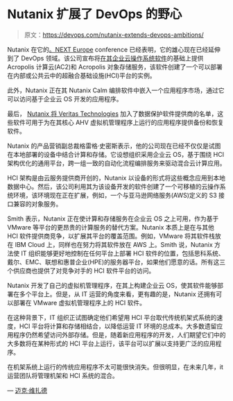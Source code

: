# Nutanix 扩展了 DevOps 的野心

> 原文：<https://devops.com/nutanix-extends-devops-ambitions/>

Nutanix 在它的[。NEXT Europe](https://www.nutanix.com/next/) conference 已经表明，它的雄心现在已经延伸到了 DevOps 领域。该公司宣布将[在其企业云操作系统软件](http://ir.nutanix.com/company/press-releases/press-release-details/2017/Nutanix-Unveils-New-Developer-Centric-Services-and-Expands-Workload-Support-to-Simplify-IT-in-the-Multi-Cloud-Era/default.aspx)的基础上提供 Acropolis 计算云(AC2)和 Acropolis 对象存储服务，该软件创建了一个可以部署在内部或公共云中的超融合基础设施(HCI)平台的实例。

此外，Nutanix 正在其 Nutanix Calm 编排软件中嵌入一个应用程序市场，通过它可以访问基于企业云 OS 开发的应用程序。

最后， [Nutanix 将 Veritas Technologies](https://www.prnewswire.com/news-releases/veritas-and-nutanix-extend-partnership-to-usher-in-a-new-wave-of-data-protection-300551567.html) 加入了数据保护软件提供商的名单，这些软件可用于为在其核心 AHV 虚拟机管理程序上运行的应用程序提供备份和恢复软件。

Nutanix 的产品营销副总裁格雷格·史密斯表示，他的公司现在已经不仅仅是试图在本地部署的设备中结合计算和存储。它设想组织采用企业云 OS，基于围绕 HCI 架构优化的通用平台，跨一组一致的自动化流程编排服务来驱动混合云计算应用。

HCI 架构是由云服务提供商开创的，Nutanix 以设备的形式将这些概念应用到本地数据中心。然后，该公司利用其为该设备开发的软件创建了一个可移植的云操作系统环境，该环境现在正在扩展，例如，一个与亚马逊网络服务(AWS)定义的 S3 接口兼容的对象服务。

Smith 表示，Nutanix 正在使计算和存储服务在企业云 OS 之上可用，作为基于 VMware 等平台的更昂贵的计算服务的替代方案。Nutanix 本质上是在与其他 HCI 软件提供商竞争，以扩展其平台的覆盖范围。例如，VMware 将其软件栈放在 IBM Cloud 上，同样也在努力将其软件放在 AWS 上。Smith 说，Nutanix 方法使 IT 组织能够更好地控制在任何平台上部署 HCI 软件的位置，包括思科系统、戴尔、EMC、联想和惠普企业(HPE)的服务器平台，如果他们愿意的话。所有这三个供应商也提供了对竞争对手的 HCI 软件平台的访问。

Nutanix 开发了自己的虚拟机管理程序，在其上构建企业云 OS，使其软件能够部署在多个平台上。但是，从 IT 运营的角度来看，更有趣的是，Nutanix 还拥有可以部署在 VMware 虚拟机管理程序上的 HCI 软件。

在这种背景下，IT 组织正试图确定他们希望用 HCI 平台取代传统机架式系统的速度，HCI 平台将计算和存储相结合，以降低运营 IT 环境的总成本。大多数遗留应用程序仍然希望访问外部存储。但是，随着新应用程序的开发，人们期望它们中的大多数将在某种形式的 HCI 平台上运行，该平台可以扩展以支持更广泛的应用程序。

在机架系统上运行的传统应用程序不太可能很快消失。但很明显，在未来几年，it 运营团队将管理机架和 HCI 系统的混合。

— [迈克·维扎德](https://devops.com/author/mike-vizard/)